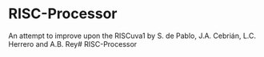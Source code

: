 # RISC-Processor

An attempt to improve upon the RISCuva1 by S. de Pablo, J.A. Cebrián, L.C. Herrero and A.B. Rey# RISC-Processor